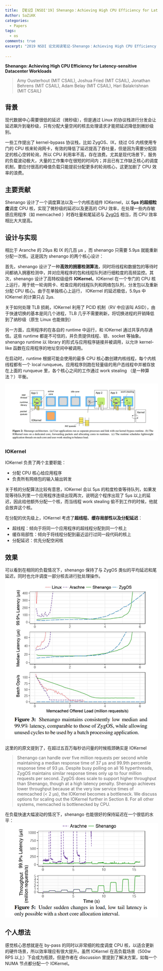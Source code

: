 ```yaml
---
title: 【笔记】[NSDI'19] Shenango：Achieving High CPU Efficiency for Latency-sensitive Datacenter Workloads
Author: SaZiKK
categories:
  - Papers
tags:
  - os
comments: true
excerpt: "2019 NSDI 论文阅读笔记-Shenango：Achieving High CPU Efficiency for Latency-sensitive Datacenter Workloads"

---
```


**Shenango: Achieving High CPU Efficiency for Latency-sensitive Datacenter Workloads**
> Amy Ousterhout (MIT CSAIL), Joshua Fried (MIT CSAIL), Jonathan Behrens (MIT CSAIL), Adam Belay (MIT CSAIL), Hari Balakrishnan (MIT CSAIL)

## 背景
现代数据中心需要很低的延迟（微秒级），但是通过 Linux 的协议栈进行分发会让延迟飙升到毫秒级，只有分配大量空闲的核去处理请求才能把延迟降低到微妙级别。

一些工作提出了 kernel-bypass 协议栈，比如 ZygOS、IX，绕过 OS 内核使用专门的 CPU 核来轮询网卡，有效的降低了延迟提高了吞吐量，但是因为需要分配固定的核心空转轮询，所以 CPU 利用率不高，存在浪费。尤其是现代场景下，服务的负载波动极大，大量的工作集中在很短的时间内；并且已有工作缺乏核心的调度机制，要应付很高的峰值负载只能提前分配更多的轮询核心，这更加剧了 CPU 效率的浪费。

## 主要贡献

Shenango 设计了一个调度算法以及一个内核态组件 IOKernel，以 **5μs 的超细粒度**调度 CPU 核，实现了微秒级的延迟以及更高的 CPU 效率，在处理一些内存敏感应用程序（如 memcached ）时吞吐量和尾延迟与 [ZygOS](https://dl.acm.org/doi/pdf/10.1145/3132747.3132780) 相当，而 CPU 效率相比大大提高。

## 设计与实现

相比于 Aranche 的 29μs 和 IX 的几百 μs ，而 shenango 只需要 5.9μs 就能重新分配一次核。这是因为 shenango 的两个核心设计：

首先，shenango 设计了一种**高效的拥塞检测算法**，同时将线程和数据包的等待时间都纳入拥塞检测中，并对应用程序的包和线程队列进行细粒度的高频监控。其次，shenango 设计了高特权级组件 **IOKernel**。IOKernel 在一个专门的 CPU 核上运行，用于统一轮询网卡、检查应用的线程队列和网络包队列，分发包以及重新分配 CPU 核心。由于在单独核心上运行， IOKernel 的延迟极低，5.9μs 中 IOKernel 的计算只占 2μs.

关于如何处理 TLB 损耗，IOKernel 利用了 PCID 机制（RV 中应该叫 ASID），由于快速切换的基本是同几个进程，TLB 几乎不需要刷新，将切换进程的开销降低到了纳秒级（原生 Linux 也能做到）

另一方面，应用程序的在各自的 runtime 中运行，和 IOKernel 通过共享内存通信。这些 runtime 都是不可信的，并负责提供线程、锁、socket 等抽象。shenango runtime 以 library 的形式与应用程序链接并被调用，以允许 kernel-like 函数在应用程序的地址空间中被调用。

在启动时，runtime 根据可能会使用的最多 CPU 核心数创建内核线程，每个内核线程都有一个 local runqueue。应用程序则跑在轻量级的用户态线程中并被存放在上面的 runqueue 里，各个核心之间的工作通过 work stealing （是一种算法？）平衡。

![main](../assets/figures/papers/shenango/main.jpg)

### IOKernel

IOKernel 负责了两个主要职能：
  - 分配 CPU 核心给应用程序
  - 负责所有网络包的输入输出转发

关于核的分配算法比较有意思，IOKernel 会以 5μs 的粒度检查等待队列，如果发现等待队列里一个应用程序连续出现两次，说明这个程序出现了 5μs 以上的延迟，因此给他额外分配一个核，而当线程 work stealing 偷不到工作的时候，他就会放弃这个核。

在分配的优先级上，IOKernel 考虑了**超线程、缓存局部性以及分配延迟**：
- 超线程：倾向于将同一个应用程序的超线程分配到同一个核上
- 缓存局部性：倾向于将线程分配到最近运行过同一段代码的核上
- 分配延迟：优先分配空闲核

## 效果

可以看到在相同的负载情况下，shenango 保持了与 ZygOS 类似的平均延迟和尾延迟，同时也允许调度一部分核去进行批处理操作。
![prof1](../assets/figures/papers/shenango/prof1.jpg)

这里的的原文提到了，在超过五百万每秒访问量的时候瓶颈确实是 IOKernel
> Shenango can handle over five million requests per second while maintaining a median response time of 37 μs and 99.9th percentile response time of 93 μs. Despite busy polling on all 16 hyperthreads, ZygOS maintains similar response times only up to four million requests per second. ZygOS does scale to support higher throughput than Shenango, though at a high latency penalty. Shenango achieves lower throughput because at the very low service times of memcached (< 2 μs), the IOKernel becomes a bottleneck. We discuss options for scaling out the IOKernel further in Section 8. For all other systems, memcached is bottlenecked by CPU.

在负载快速大幅波动的情况下，shenango 也能很好的保持延迟在一个很低的水平：
![prof2](../assets/figures/papers/shenango/prof2.png)
## 个人想法

感觉核心思想就是在 by-pass 的同时以非常细的粒度调度 CPU 核，以适合更新的硬件场景，所以效率理应有很大提升。虽然 IOKernel 在高负载场景（500w RPS 以上）下会成为瓶颈，但是作者在 discussion 里提到了解决方案，如每一个 NUMA 节点都分配一个 IOKernel。

